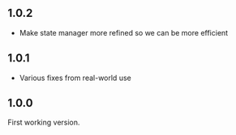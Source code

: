 ## 1.0.2
* Make state manager more refined so we can be more efficient

## 1.0.1
* Various fixes from real-world use

## 1.0.0
First working version.